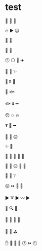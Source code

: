 test
====

:eyes: :walking: :evergreen_tree: 

:fire: :arrow_forward: :neutral_face:

:hocho: :round_pushpin:

:fishing_pole_and_fish: :strawberry:

:clock10: :white_circle: :honeybee: :airplane:

:honeybee: :star2: :sparkles:

 :strawberry: :arrow_double_down: :ocean:

:fishing_pole_and_fish: :fish:

:fish: :arrow_down: :heavy_minus_sign:

:neutral_face: :collision: :fire:

:question: :dash: :heavy_minus_sign:

:bust_in_silhouette: :raised_hands: :neutral_face:

:sparkles: :woman:

:apple: :hibiscus: :woman: :hibiscus: :apple:

:woman: :raised_hands: :neutral_face: :woman: :runner:

:woman: :bust_in_silhouette: :grey_question:

:neutral_face: :fast_forward: :older_man: :walking:

:arrow_forward: :curly_loop: :arrow_forward: :wavy_dash: :arrow_forward:

:older_man: :mag:  :woman:

:older_man: :lips: :woman: :couple:

:couple: :walking: :golf:

:raised_hand: :strawberry: :melon: :lemon: :clock1: :fast_forward: :clock11:

